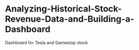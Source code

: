 # Analyzing-Historical-Stock-Revenue-Data-and-Building-a-Dashboard
Dashboard for Tesla and Gamestop stock
